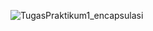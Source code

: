 ![TugasPraktikum1_encapsulasi](https://user-images.githubusercontent.com/101534184/163423011-98fb07fd-4839-4444-bf5e-407f0753a5b2.png)
